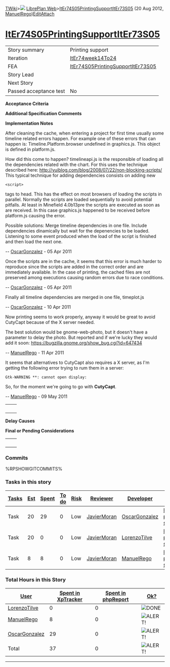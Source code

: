 [TWiki](Main_WebHome)&gt;![](/twiki/pub/TWiki/TWikiDocGraphics/web-bg-small.gif) [LibrePlan Web](LibrePlan_WebHome)&gt;[ItEr74S05PrintingSupportItEr73S05](LibrePlan_ItEr74S05PrintingSupportItEr73S05 "Topic revision: 13 (20 Aug 2012 - 09:52:53)") (20 Aug 2012, [ManuelRego](Main_ManuelRego))[Edit](LibrePlan_ItEr74S05PrintingSupportItEr73S05?t=1520343672 "Edit this topic text")[Attach](/twiki/bin/attach/LibrePlan/ItEr74S05PrintingSupportItEr73S05 "Attach an image or document to this topic")  

 [ItEr74S05PrintingSupportItEr73S05](LibrePlan_ItEr74S05PrintingSupportItEr73S05)
=================================================================================

|                        |                                                                                  |
|------------------------|----------------------------------------------------------------------------------|
| Story summary          | Printing support                                                                 |
| Iteration              | [ItEr74week14To24](LibrePlan_ItEr74week14To24)                                   |
| FEA                    | [ItEr74S05PrintingSupportItEr73S05](LibrePlan_ItEr74S05PrintingSupportItEr73S05) |
| Story Lead             |                                                                                  |
| Next Story             |                                                                                  |
| Passed acceptance test | No                                                                               |

**Acceptance Criteria**

**Additional Specification Comments**

**Implementation Notes**

After cleaning the cache, when entering a project for first time usually some timeline related errors happen. For example one of these errors that can happen is: Timeline.Platform.browser undefined in graphics.js. This object is defined in platform.js.

How did this come to happen? timelineapi.js is the responsible of loading all the dependencies related with the chart. For this uses the technique described here: <http://yuiblog.com/blog/2008/07/22/non-blocking-scripts/> This typical technique for adding dependencies consists on adding new

    <script>

tags to head. This has the effect on most browsers of loading the scripts in parallel. Normally the scripts are loaded sequentially to avoid potential pitfalls. At least in Minefield 4.0b13pre the scripts are executed as soon as are received. In this case graphics.js happened to be received before platform.js causing the error.

Possible solutions: Merge timeline dependencies in one file. Include dependencies dinamically but wait for the depenencies to be loaded. Listening to some event produced when the load of the script is finished and then load the next one.

-- [OscarGonzalez](Main_OscarGonzalez) - 05 Apr 2011

Once the scripts are in the cache, it seems that this error is much harder to reproduce since the scripts are added in the correct order and are immediately available. In the case of printing, the cached files are not preserved among executions causing random errors due to race conditions.

-- [OscarGonzalez](Main_OscarGonzalez) - 05 Apr 2011

Finally all timeline dependencies are merged in one file, timeplot.js

-- [OscarGonzalez](Main_OscarGonzalez) - 10 Apr 2011

Now printing seems to work properly, anyway it would be great to avoid CutyCapt because of the X server needed.

The best solution would be gnome-web-photo, but it doesn't have a parameter to delay the photo. But reported and if we're lucky they would add it soon: <https://bugzilla.gnome.org/show_bug.cgi?id=647434>

-- [ManuelRego](Main_ManuelRego) - 11 Apr 2011

It seems that alternatives to CutyCapt also requires a X server, as I'm getting the following error trying to rum them in a server:

    Gtk-WARNING **: cannot open display:

So, for the moment we're going to go with **CutyCapt**.

-- [ManuelRego](Main_ManuelRego) - 09 May 2011

|     |     |
|-----|-----|
|     |     |

**Delay Causes**

**Final or Pending Considerations**

|     |     |
|-----|-----|
|     |     |

###  Commits

%RPSHOWGITCOMMITS%

###  Tasks in this story

| [Tasks](LibrePlan_ItEr74S05PrintingSupportItEr73S05?sortcol=0;table=2;up=0#sorted_table "Sort by this column") | [Est](LibrePlan_ItEr74S05PrintingSupportItEr73S05?sortcol=1;table=2;up=0#sorted_table "Sort by this column") | [Spent](LibrePlan_ItEr74S05PrintingSupportItEr73S05?sortcol=2;table=2;up=0#sorted_table "Sort by this column") | [To do](LibrePlan_ItEr74S05PrintingSupportItEr73S05?sortcol=3;table=2;up=0#sorted_table "Sort by this column") | [Risk](LibrePlan_ItEr74S05PrintingSupportItEr73S05?sortcol=4;table=2;up=0#sorted_table "Sort by this column") | [Reviewer](LibrePlan_ItEr74S05PrintingSupportItEr73S05?sortcol=5;table=2;up=0#sorted_table "Sort by this column") | [Developer](LibrePlan_ItEr74S05PrintingSupportItEr73S05?sortcol=6;table=2;up=0#sorted_table "Sort by this column") | [Task Name](LibrePlan_ItEr74S05PrintingSupportItEr73S05?sortcol=7;table=2;up=0#sorted_table "Sort by this column") | [Start Date](LibrePlan_ItEr74S05PrintingSupportItEr73S05?sortcol=8;table=2;up=0#sorted_table "Sort by this column") | [Est End Date](LibrePlan_ItEr74S05PrintingSupportItEr73S05?sortcol=9;table=2;up=0#sorted_table "Sort by this column") | [End Date](LibrePlan_ItEr74S05PrintingSupportItEr73S05?sortcol=10;table=2;up=0#sorted_table "Sort by this column") |
|----------------------------------------------------------------------------------------------------------------|--------------------------------------------------------------------------------------------------------------|----------------------------------------------------------------------------------------------------------------|----------------------------------------------------------------------------------------------------------------|---------------------------------------------------------------------------------------------------------------|-------------------------------------------------------------------------------------------------------------------|--------------------------------------------------------------------------------------------------------------------|--------------------------------------------------------------------------------------------------------------------|---------------------------------------------------------------------------------------------------------------------|-----------------------------------------------------------------------------------------------------------------------|--------------------------------------------------------------------------------------------------------------------|
| Task                                                                                                           | 20                                                                                                           | 29                                                                                                             | 0                                                                                                              | Low                                                                                                           | [JavierMoran](Main_JavierMoran)                                                                                   | [OscarGonzalez](Main_OscarGonzalez)                                                                                | [Improve printing support](LibrePlan_AnA07S03PrintingSupport#TasK1)                                                | 21/03/2011                                                                                                          | 03/04/2011                                                                                                            |                                                                                                                    |
| Task                                                                                                           | 20                                                                                                           | 0                                                                                                              | 0                                                                                                              | Low                                                                                                           | [JavierMoran](Main_JavierMoran)                                                                                   | [LorenzoTilve](Main_LorenzoTilve)                                                                                  | [Improve printing support](LibrePlan_AnA07S03PrintingSupport#TasK1)                                                | 21/03/2011                                                                                                          | 03/04/2011                                                                                                            |                                                                                                                    |
| Task                                                                                                           | 8                                                                                                            | 8                                                                                                              | 0                                                                                                              | Low                                                                                                           | [JavierMoran](Main_JavierMoran)                                                                                   | [ManuelRego](Main_ManuelRego)                                                                                      | [Improve printing support](LibrePlan_AnA07S03PrintingSupport#TasK1)                                                |                                                                                                                     |                                                                                                                       |                                                                                                                    |

###  Total Hours in this Story

| [User](LibrePlan_ItEr74S05PrintingSupportItEr73S05?sortcol=0;table=3;up=0#sorted_table "Sort by this column") | [Spent in XpTracker](LibrePlan_ItEr74S05PrintingSupportItEr73S05?sortcol=1;table=3;up=0#sorted_table "Sort by this column") | [Spent in phpReport](LibrePlan_ItEr74S05PrintingSupportItEr73S05?sortcol=2;table=3;up=0#sorted_table "Sort by this column") | [Ok?](LibrePlan_ItEr74S05PrintingSupportItEr73S05?sortcol=3;table=3;up=0#sorted_table "Sort by this column") |
|---------------------------------------------------------------------------------------------------------------|-----------------------------------------------------------------------------------------------------------------------------|-----------------------------------------------------------------------------------------------------------------------------|--------------------------------------------------------------------------------------------------------------|
| [LorenzoTilve](Main_LorenzoTilve)                                                                             | 0                                                                                                                           | 0                                                                                                                           | ![DONE](/twiki/pub/TWiki/TWikiDocGraphics/choice-yes.gif "DONE")                                             |
| [ManuelRego](Main_ManuelRego)                                                                                 | 8                                                                                                                           | 0                                                                                                                           | ![ALERT!](/twiki/pub/TWiki/TWikiDocGraphics/warning.gif "ALERT!")                                            |
| [OscarGonzalez](Main_OscarGonzalez)                                                                           | 29                                                                                                                          | 0                                                                                                                           | ![ALERT!](/twiki/pub/TWiki/TWikiDocGraphics/warning.gif "ALERT!")                                            |
| Total                                                                                                         | 37                                                                                                                          | 0                                                                                                                           | ![ALERT!](/twiki/pub/TWiki/TWikiDocGraphics/warning.gif "ALERT!")                                            |

------------------------------------------------------------------------
